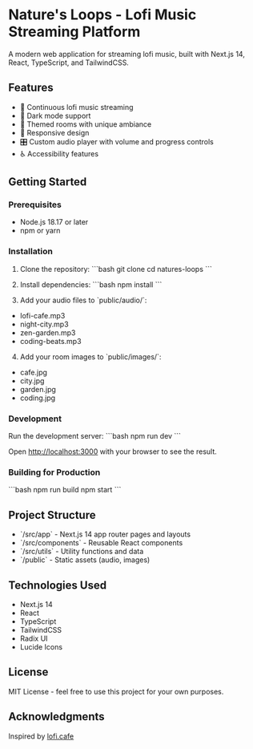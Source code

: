 # Nature's Loops - Lofi Music Streaming Platform

A modern web application for streaming lofi music, built with Next.js 14, React, TypeScript, and TailwindCSS.

## Features

- 🎵 Continuous lofi music streaming
- 🌙 Dark mode support
- 🎨 Themed rooms with unique ambiance
- 📱 Responsive design
- 🎛️ Custom audio player with volume and progress controls
- ♿ Accessibility features

## Getting Started

### Prerequisites

- Node.js 18.17 or later
- npm or yarn

### Installation

1. Clone the repository:
\`\`\`bash
git clone <your-repo-url>
cd natures-loops
\`\`\`

2. Install dependencies:
\`\`\`bash
npm install
\`\`\`

3. Add your audio files to \`public/audio/\`:
- lofi-cafe.mp3
- night-city.mp3
- zen-garden.mp3
- coding-beats.mp3

4. Add your room images to \`public/images/\`:
- cafe.jpg
- city.jpg
- garden.jpg
- coding.jpg

### Development

Run the development server:
\`\`\`bash
npm run dev
\`\`\`

Open [http://localhost:3000](http://localhost:3000) with your browser to see the result.

### Building for Production

\`\`\`bash
npm run build
npm start
\`\`\`

## Project Structure

- \`/src/app\` - Next.js 14 app router pages and layouts
- \`/src/components\` - Reusable React components
- \`/src/utils\` - Utility functions and data
- \`/public\` - Static assets (audio, images)

## Technologies Used

- Next.js 14
- React
- TypeScript
- TailwindCSS
- Radix UI
- Lucide Icons

## License

MIT License - feel free to use this project for your own purposes.

## Acknowledgments

Inspired by [lofi.cafe](https://www.lofi.cafe)
